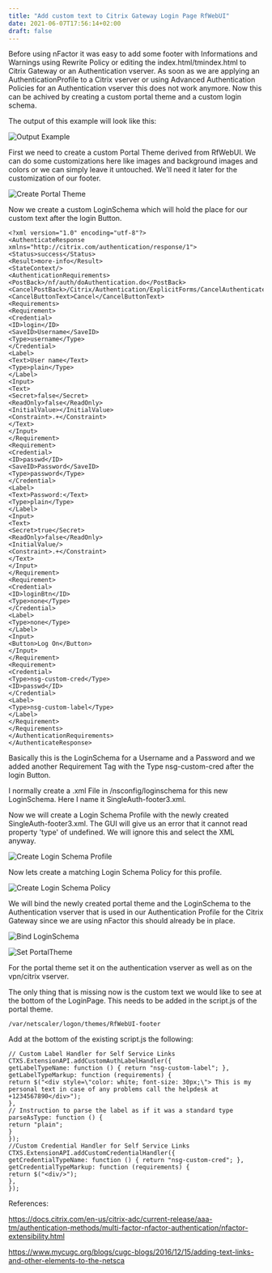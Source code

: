```yaml
---
title: "Add custom text to Citrix Gateway Login Page RfWebUI"
date: 2021-06-07T17:56:14+02:00
draft: false
---
```


Before using nFactor it was easy to add some footer with Informations and Warnings using Rewrite Policy or editing the index.html/tmindex.html to Citrix Gateway or an Authentication vserver. As soon as we are applying an AuthenticationProfile to a Citrix vserver or using Advanced Authentication Policies for an Authentication vserver this does not work anymore. Now this can be achived by creating a custom portal theme and a custom login schema.

The output of this example will look like this:

![Output Example](/devmaryb/media/footer-0.png)

First we need to create a custom Portal Theme derived from RfWebUI. We can do some customizations here like images and background images and colors or we can simply leave it untouched. We'll need it later for the customization of our footer.

![Create Portal Theme](/devmaryb/media/footer-1.png)

Now we create a custom LoginSchema which will hold the place for our custom text after the login Button.

```
<?xml version="1.0" encoding="utf-8"?>
<AuthenticateResponse xmlns="http://citrix.com/authentication/response/1">
<Status>success</Status>
<Result>more-info</Result>
<StateContext/>
<AuthenticationRequirements>
<PostBack>/nf/auth/doAuthentication.do</PostBack>
<CancelPostBack>/Citrix/Authentication/ExplicitForms/CancelAuthenticate</CancelPostBack>
<CancelButtonText>Cancel</CancelButtonText>
<Requirements>
<Requirement>
<Credential>
<ID>login</ID>
<SaveID>Username</SaveID>
<Type>username</Type>
</Credential>
<Label>
<Text>User name</Text>
<Type>plain</Type>
</Label>
<Input>
<Text>
<Secret>false</Secret>
<ReadOnly>false</ReadOnly>
<InitialValue></InitialValue>
<Constraint>.+</Constraint>
</Text>
</Input>
</Requirement>
<Requirement>
<Credential>
<ID>passwd</ID>
<SaveID>Password</SaveID>
<Type>password</Type>
</Credential>
<Label>
<Text>Password:</Text>
<Type>plain</Type>
</Label>
<Input>
<Text>
<Secret>true</Secret>
<ReadOnly>false</ReadOnly>
<InitialValue/>
<Constraint>.+</Constraint>
</Text>
</Input>
</Requirement>
<Requirement>
<Credential>
<ID>loginBtn</ID>
<Type>none</Type>
</Credential>
<Label>
<Type>none</Type>
</Label>
<Input>
<Button>Log On</Button>
</Input>
</Requirement>
<Requirement>
<Credential>
<Type>nsg-custom-cred</Type>
<ID>passwd</ID>
</Credential>
<Label>
<Type>nsg-custom-label</Type>
</Label>
</Requirement>
</Requirements>
</AuthenticationRequirements>
</AuthenticateResponse>
```

Basically this is the LoginSchema for a Username and a Password and we added another Requirement Tag with the Type nsg-custom-cred after the login Button.

I normally create a .xml File in /nsconfig/loginschema for this new LoginSchema. Here I name it SingleAuth-footer3.xml.

Now we will create a Login Schema Profile with the newly created SingleAuth-footer3.xml. The GUI will give us an error that it cannot read property 'type' of undefined. We will ignore this and select the XML anyway.

![Create Login Schema Profile](/devmaryb/media/footer-3.png)

Now lets create a matching Login Schema Policy for this profile.

![Create Login Schema Policy](/devmaryb/media/footer-3.png)

We will bind the newly created portal theme and the LoginSchema to the Authentication vserver that is used in our Authentication Profile for the Citrix Gateway since we are using nFactor this should already be in place.

![Bind LoginSchema](/devmaryb/media/footer-4.png)

![Set PortalTheme](/devmaryb/media/footer-5.png)

For the portal theme set it on the authentication vserver as well as on the vpn/citrix vserver.

The only thing that is missing now is the custom text we would like to see at the bottom of the LoginPage.
This needs to be added in the script.js of the portal theme.
```
/var/netscaler/logon/themes/RfWebUI-footer
```
Add at the bottom of the existing script.js the following:
```
// Custom Label Handler for Self Service Links
CTXS.ExtensionAPI.addCustomAuthLabelHandler({
getLabelTypeName: function () { return "nsg-custom-label"; },
getLabelTypeMarkup: function (requirements) {
return $("<div style=\"color: white; font-size: 30px;\"> This is my personal text in case of any problems call the helpdesk at +1234567890</div>");
},
// Instruction to parse the label as if it was a standard type
parseAsType: function () {
return "plain";
}
});
//Custom Credential Handler for Self Service Links
CTXS.ExtensionAPI.addCustomCredentialHandler({
getCredentialTypeName: function () { return "nsg-custom-cred"; },
getCredentialTypeMarkup: function (requirements) {
return $("<div/>");
},
});
```

References:

<https://docs.citrix.com/en-us/citrix-adc/current-release/aaa-tm/authentication-methods/multi-factor-nfactor-authentication/nfactor-extensibility.html>

<https://www.mycugc.org/blogs/cugc-blogs/2016/12/15/adding-text-links-and-other-elements-to-the-netsca>
